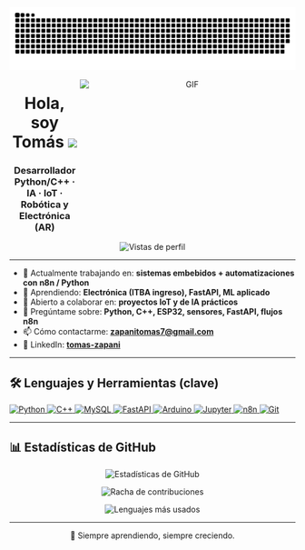 ![MasterHead](https://github.com/1999AZZAR/1999AZZAR/blob/main/resources/img/grid-snake.svg)

<a target="_blank" align="center">
  <img align="right" height="280" width="380" alt="GIF" src="https://media.giphy.com/media/v1.Y2lkPTc5MGI3NjExaDZxZGt6bnZuOGxmcjd3YmlqOG42ZjRoNWw3c2Q3MWxnYnJqaXY4cSZlcD12MV9pbnRlcm5hbF9naWZfYnlfaWQmY3Q9Zw/qgQUggAC3Pfv687qPC/giphy.gif">
</a>

<h1 align="center">Hola, soy Tomás <img src="https://media.giphy.com/media/hvRJCLFzcasrR4ia7z/giphy.gif" width="35"></h1>
<h3 align="center">Desarrollador Python/C++ · IA · IoT · Robótica y Electrónica (AR)</h3>

<p align="center">
  <img src="https://komarev.com/ghpvc/?username=TomasZapani&label=Vistas%20de%20perfil&color=0e75b6&style=flat" alt="Vistas de perfil" />
</p>

---

- 🔭 Actualmente trabajando en: **sistemas embebidos + automatizaciones con n8n / Python**  
- 🌱 Aprendiendo: **Electrónica (ITBA ingreso), FastAPI, ML aplicado**  
- 🤝 Abierto a colaborar en: **proyectos IoT y de IA prácticos**  
- 💬 Pregúntame sobre: **Python, C++, ESP32, sensores, FastAPI, flujos n8n**  
- 📫 Cómo contactarme: **zapanitomas7@gmail.com**  
- 🔗 LinkedIn: **[tomas-zapani](https://www.linkedin.com/in/tomas-zapani-736722234/)**

---

## 🛠️ Lenguajes y Herramientas (clave)
<p align="left">
  <a href="https://www.python.org" target="_blank" rel="noreferrer">
    <img src="https://img.icons8.com/color/48/python--v1.png" alt="Python" />
  </a>
  <a href="https://isocpp.org/" target="_blank" rel="noreferrer">
    <img src="https://img.icons8.com/color/48/c-plus-plus-logo.png" alt="C++" />
  </a>
  <a href="https://www.mysql.com/" target="_blank" rel="noreferrer">
    <img src="https://img.icons8.com/fluency/48/mysql-logo.png" alt="MySQL" />
  </a>
  <a href="https://fastapi.tiangolo.com/" target="_blank" rel="noreferrer">
    <img src="https://fastapi.tiangolo.com/img/logo-margin/logo-teal.png" alt="FastAPI" height="48"/>
  </a>
  <a href="https://www.arduino.cc/" target="_blank" rel="noreferrer">
    <img src="https://img.icons8.com/color/48/arduino.png" alt="Arduino" />
  </a>
  <a href="https://jupyter.org/" target="_blank" rel="noreferrer">
    <img src="https://upload.wikimedia.org/wikipedia/commons/3/38/Jupyter_logo.svg" alt="Jupyter" height="48"/>
  </a>
  <a href="https://n8n.io/" target="_blank" rel="noreferrer">
    <img src="https://raw.githubusercontent.com/n8n-io/n8n/master/assets/images/n8n-logo.png" alt="n8n" height="36"/>
  </a>
  <a href="https://git-scm.com/" target="_blank" rel="noreferrer">
    <img src="https://www.vectorlogo.zone/logos/git-scm/git-scm-icon.svg" alt="Git" height="40"/>
  </a>
</p>

---

## 📊 Estadísticas de GitHub
<p align="center">
  <img src="https://github-readme-stats.vercel.app/api?username=TomasZapani&show_icons=true&theme=tokyonight" alt="Estadísticas de GitHub"/>
</p>
<p align="center">
  <img src="https://github-readme-streak-stats.herokuapp.com?user=TomasZapani&theme=tokyonight" alt="Racha de contribuciones"/>
</p>
<p align="center">
  <img src="https://github-readme-stats.vercel.app/api/top-langs?username=TomasZapani&show_icons=true&layout=compact&theme=tokyonight" alt="Lenguajes más usados"/>
</p>

---

<p align="center">💌 Siempre aprendiendo, siempre creciendo.</p>
